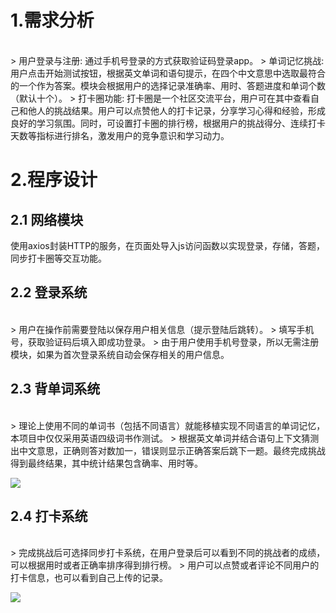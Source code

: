 # 1.需求分析
</br>
> 用户登录与注册: 通过手机号登录的方式获取验证码登录app。
> 单词记忆挑战:  用户点击开始测试按钮，根据英文单词和语句提示，在四个中文意思中选取最符合的一个作为答案。模块会根据用户的选择记录准确率、用时、答题进度和单词个数（默认十个）。
> 打卡圈功能: 打卡圈是一个社区交流平台，用户可在其中查看自己和他人的挑战结果。用户可以点赞他人的打卡记录，分享学习心得和经验，形成良好的学习氛围。同时，可设置打卡圈的排行榜，根据用户的挑战得分、连续打卡天数等指标进行排名，激发用户的竞争意识和学习动力。  

# 2.程序设计

## 2.1 网络模块
 使用axios封装HTTP的服务，在页面处导入js访问函数以实现登录，存储，答题，同步打卡圈等交互功能。

## 2.2 登录系统
</br>
 > 用户在操作前需要登陆以保存用户相关信息（提示登陆后跳转）。
 > 填写手机号，获取验证码后填入即成功登录。
 > 由于用户使用手机号登录，所以无需注册模块，如果为首次登录系统自动会保存相关的用户信息。

## 2.3 背单词系统
</br>
 > 理论上使用不同的单词书（包括不同语言）就能移植实现不同语言的单词记忆，本项目中仅仅采用英语四级词书作测试。
 > 根据英文单词并结合语句上下文猜测出中文意思，正确则答对数加一，错误则显示正确答案后跳下一题。最终完成挑战得到最终结果，其中统计结果包含确率、用时等。

![](https://cdn.nlark.com/yuque/0/2025/png/46197141/1736927569096-96f3c7dc-7fa6-48c4-a79d-c8a317159a72.png)

## 2.4 打卡系统
 </br>
  > 完成挑战后可选择同步打卡系统，在用户登录后可以看到不同的挑战者的成绩，可以根据用时或者正确率排序得到排行榜。
  > 用户可以点赞或者评论不同用户的打卡信息，也可以看到自己上传的记录。

![](https://cdn.nlark.com/yuque/0/2025/png/46197141/1736927486765-97bd4ff0-819c-41ee-b5fe-75e3e31e46b4.png)
